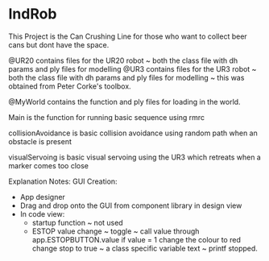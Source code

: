 # IndRob

This Project is the Can Crushing Line for those who want to collect beer cans but dont have the space. 

@UR20 contains files for the UR20 robot ~ both the class file with dh params and ply files for modelling
@UR3 contains files for the UR3 robot ~ both the class file with dh params and ply files for modelling ~ this was obtained from Peter Corke's toolbox. 

@MyWorld contains the function and ply files for loading in the world. 

Main is the function for running basic sequence using rmrc

collisionAvoidance is basic collision avoidance using random path when an obstacle is present

visualServoing is basic visual servoing using the UR3 which retreats when a marker comes too close



Explanation Notes:
GUI Creation:
- App designer 
- Drag and drop onto the GUI from component library in design view
- In code view:
  - startup function ~ not used 
  - ESTOP value change ~ toggle ~ call value through app.ESTOPBUTTON.value 
      if value = 1
      change the colour to red 
      change stop to true ~ a class specific variable 
      text ~ printf stopped. 
